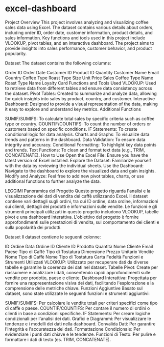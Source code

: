 # excel-dashboard
Project Overview
This project involves analyzing and visualizing coffee sales data using Excel. The dataset contains various details about orders, including order ID, order date, customer information, product details, and sales information. Key functions and tools used in this project include VLOOKUP, pivot tables, and an interactive dashboard. The project aims to provide insights into sales performance, customer behavior, and product popularity.

Dataset
The dataset contains the following columns:

Order ID
Order Date
Customer ID
Product ID
Quantity
Customer Name
Email
Country
Coffee Type
Roast Type
Size
Unit Price
Sales
Coffee Type Name
Roast Type Name
Loyalty Card
Functions and Tools Used
VLOOKUP: Used to retrieve data from different tables and ensure data consistency across the dataset.
Pivot Tables: Created to summarize and analyze data, allowing for quick insights into sales by product, country, and customer.
Interactive Dashboard: Designed to provide a visual representation of the data, making it easy to explore and understand key metrics.
Additional Functions

SUMIF/SUMIFS: To calculate total sales by specific criteria such as coffee type or country.
COUNTIF/COUNTIFS: To count the number of orders or customers based on specific conditions.
IF Statements: To create conditional logic for data analysis.
Charts and Graphs: To visualize data trends and patterns in the dashboard.
Data Validation: To ensure data integrity and accuracy.
Conditional Formatting: To highlight key data points and trends.
Text Functions: To clean and format text data (e.g., TRIM, CONCATENATE).
How to Use
Open the Excel File: Ensure you have the latest version of Excel installed.
Explore the Dataset: Familiarize yourself with the data by reviewing the individual sheets.
Use the Dashboard: Navigate to the dashboard to explore the visualized data and gain insights.
Modify and Analyze: Feel free to add new pivot tables, charts, or use additional functions to further analyze the data.

LEGGIMI
Panoramica del Progetto
Questo progetto riguarda l'analisi e la visualizzazione dei dati di vendita del caffè utilizzando Excel. Il dataset contiene vari dettagli sugli ordini, tra cui ID ordine, data ordine, informazioni sui clienti, dettagli dei prodotti e informazioni sulle vendite. Le funzioni e gli strumenti principali utilizzati in questo progetto includono VLOOKUP, tabelle pivot e una dashboard interattiva. L'obiettivo del progetto è fornire approfondimenti sulle prestazioni di vendita, sul comportamento dei clienti e sulla popolarità dei prodotti.

Dataset
Il dataset contiene le seguenti colonne:

ID Ordine
Data Ordine
ID Cliente
ID Prodotto
Quantità
Nome Cliente
Email
Paese
Tipo di Caffè
Tipo di Tostatura
Dimensione
Prezzo Unitario
Vendite
Nome Tipo di Caffè
Nome Tipo di Tostatura
Carta Fedeltà
Funzioni e Strumenti Utilizzati
VLOOKUP: Utilizzato per recuperare dati da diverse tabelle e garantire la coerenza dei dati nel dataset.
Tabelle Pivot: Create per riassumere e analizzare i dati, consentendo rapidi approfondimenti sulle vendite per prodotto, paese e cliente.
Dashboard Interattiva: Progettata per fornire una rappresentazione visiva dei dati, facilitando l'esplorazione e la comprensione delle metriche chiave.
Funzioni Aggiuntive
Basato sul dataset, sono state utilizzate le seguenti funzioni e strumenti aggiuntivi:

SUMIF/SUMIFS: Per calcolare le vendite totali per criteri specifici come tipo di caffè o paese.
COUNTIF/COUNTIFS: Per contare il numero di ordini o clienti in base a condizioni specifiche.
IF Statements: Per creare logiche condizionali per l'analisi dei dati.
Grafici e Diagrammi: Per visualizzare le tendenze e i modelli dei dati nella dashboard.
Convalida Dati: Per garantire l'integrità e l'accuratezza dei dati.
Formattazione Condizionale: Per evidenziare i punti dati chiave e le tendenze.
Funzioni di Testo: Per pulire e formattare i dati di testo (es. TRIM, CONCATENATE).
